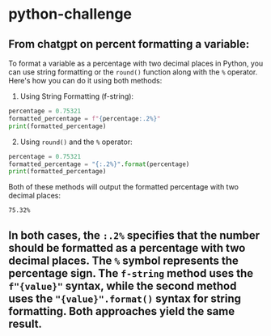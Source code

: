 # python-challenge

From chatgpt on percent formatting a variable:
------
To format a variable as a percentage with two decimal places in Python, you can use string formatting or the `round()` function along with the `%` operator. Here's how you can do it using both methods:

1. Using String Formatting (f-string):
```python
percentage = 0.75321
formatted_percentage = f"{percentage:.2%}"
print(formatted_percentage)
```

2. Using `round()` and the `%` operator:
```python
percentage = 0.75321
formatted_percentage = "{:.2%}".format(percentage)
print(formatted_percentage)
```

Both of these methods will output the formatted percentage with two decimal places:
```
75.32%
```

In both cases, the `:.2%` specifies that the number should be formatted as a percentage with two decimal places. The `%` symbol represents the percentage sign. The `f-string` method uses the `f"{value}"` syntax, while the second method uses the `"{value}".format()` syntax for string formatting. Both approaches yield the same result.
--------

